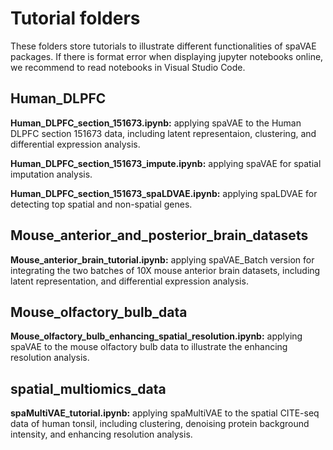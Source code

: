 # Tutorial folders

These folders store tutorials to illustrate different functionalities of spaVAE packages. If there is format error when displaying jupyter notebooks online, we recommend to read notebooks in Visual Studio Code.

## Human_DLPFC

**Human_DLPFC_section_151673.ipynb:** applying spaVAE to the Human DLPFC section 151673 data, including latent representaion, clustering, and differential expression analysis.

**Human_DLPFC_section_151673_impute.ipynb:** applying spaVAE for spatial imputation analysis.

**Human_DLPFC_section_151673_spaLDVAE.ipynb:** applying spaLDVAE for detecting top spatial and non-spatial genes.

## Mouse_anterior_and_posterior_brain_datasets

**Mouse_anterior_brain_tutorial.ipynb:** applying spaVAE_Batch version for integrating the two batches of 10X mouse anterior brain datasets, including latent representation, and differential expression analysis.

## Mouse_olfactory_bulb_data

**Mouse_olfactory_bulb_enhancing_spatial_resolution.ipynb:** applying spaVAE to the mouse olfactory bulb data to illustrate the enhancing resolution analysis.

## spatial_multiomics_data

**spaMultiVAE_tutorial.ipynb:** applying spaMultiVAE to the spatial CITE-seq data of human tonsil, including clustering, denoising protein background intensity, and enhancing resolution analysis.
